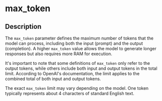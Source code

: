 # max_token

## Description

The `max_token` parameter defines the maximum number of tokens that the model can process, including both the input (prompt) and the output (completion).
A higher `max_token` value allows the model to generate longer responses but also requires more RAM for execution.

It's important to note that some definitions of `max_token` only refer to the output tokens, while others include both input and output tokens in the total limit.
According to OpenAI's documentation, the limit applies to the combined total of both input and output tokens.

The exact `max_token` limit may vary depending on the model.
One token typically represents about 4 characters of standard English text.
